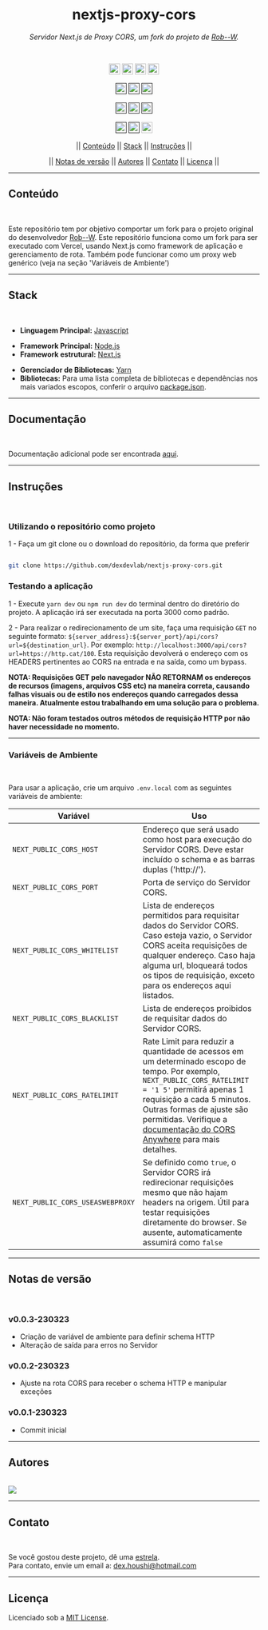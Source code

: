 <h1 align="center">nextjs-proxy-cors</h1>
<p align=center><i align="center">Servidor Next.js de Proxy CORS, um fork do projeto de <a href="https://github.com/Rob--W/cors-anywhere">Rob--W</a>.</i></p>

<br>

<div align="center">

<a href="https://vercel.com"><img src="https://img.shields.io/badge/vercel-%23000000.svg?style=plastic&logo=vercel&logoColor=white" height="22" alt="Vercel"/></a>
<a href="https://www.javascript.com"><img src="https://img.shields.io/badge/JavaScript-%23323330.svg?style=plastic&logo=javascript&logoColor=%23F7DF1E" height="22" alt="JavaScript"/></a>
<a href="https://nodejs.org/en/"><img src="https://img.shields.io/badge/node.js-6DA55F?style=plastic&logo=node.js&logoColor=white" height="22" alt="NodeJS"/></a>
<a href="https://nextjs.org"><img src="https://img.shields.io/badge/Next-black?style=plastic&logo=next.js&logoColor=white" height="22" alt="NextJS"/></a>

<a href=""><img src="https://img.shields.io/badge/maintenance-as--is-yellow.svg?style=plastic" height="22" alt="Maintenance-as-is"/></a>
<a href=""><img src="https://img.shields.io/github/last-commit/dexdevlab/nextjs-proxy-cors?style=plastic" height="22" alt="LastCommit"></a>
<a href=""><img src="https://snyk.io/test/github/dexdevlab/nextjs-proxy-cors/badge.svg" height="22" alt="Snyk"/></a>

<a href=""><img src="https://img.shields.io/github/repo-size/dexdevlab/nextjs-proxy-cors?style=plastic" height="22" alt="RepoSize"/></a>
<a href=""><img src="https://img.shields.io/github/languages/code-size/dexdevlab/nextjs-proxy-cors?style=plastic" height="22" alt="CodeSize"/></a>
<a href=""><img src="https://img.shields.io/github/contributors/dexdevlab/nextjs-proxy-cors?style=plastic" height="22" alt="Contributors"></a>

<a href=""><img src="https://img.shields.io/github/forks/dexdevlab/nextjs-proxy-cors?style=plastic" height="22" alt="Fork"></a>
<a href=""><img src="https://img.shields.io/badge/version-0.0.1-140126?style=plastic" height="22" alt="Version"></a>
<a href="https://github.com/dexdevlab/nextjs-proxy-cors/blob/main/LICENSE"><img src="https://img.shields.io/github/license/dexdevlab/nextjs-proxy-cors?&style=plastic" height="22" alt="License"></a>

<!-- || [Conteúdo](#section-conteudo) || [Características](#section-caracteristicas) || [Stack](#section-stack) || [Documentação](#section-documentacao) || [Instruções](#section-instrucoes) || -->

|| [Conteúdo](#section-conteudo) || [Stack](#section-stack) || [Instruções](#section-instrucoes) ||

<!-- || [Variáveis de Ambiente](#section-vars) || [Notas de versão](#section-changelog) || [Autores](#section-autores) || [Contato](#section-contato) || [Licença](#section-licenca) || -->

|| [Notas de versão](#section-changelog) || [Autores](#section-autores) || [Contato](#section-contato) || [Licença](#section-licenca) ||

</div>

<hr>

<a name="section-conteudo">

## Conteúdo

</a>

<br>

Este repositório tem por objetivo comportar um fork para o projeto original do desenvolvedor [Rob--W](https://github.com/Rob--W/cors-anywhere). Este repositório funciona como um fork para ser executado com Vercel, usando Next.js como framework de aplicação e gerenciamento de rota. Também pode funcionar como um proxy web genérico (veja na seção 'Variáveis de Ambiente')

<hr>

<!-- <a name="section-caracteristicas">

## Características

</a>

<br>

- Lorem ipsum dolor sit amet;

<hr> -->

<a name="section-stack">

## Stack

</a>

<br>

- **Linguagem Principal:** [Javascript](https://developer.mozilla.org/pt-BR/docs/Web/JavaScript)
<!-- - **Linguagens de Marcação e Estilo:** [HTML](https://developer.mozilla.org/pt-BR/docs/Web/HTML), [CSS](https://developer.mozilla.org/pt-BR/docs/Web/CSS), [SASS](https://sass-lang.com/documentation) -->
- **Framework Principal:** [Node.js](https://nodejs.org/en/docs/)
- **Framework estrutural:** [Next.js](https://nextjs.org/docs/getting-started)
<!-- - **Framework de design:** [Chakra UI](https://chakra-ui.com/docs/getting-started) -->
- **Gerenciador de Bibliotecas:** [Yarn](https://yarnpkg.com/getting-started)
- **Bibliotecas:** Para uma lista completa de bibliotecas e dependências nos mais variados escopos, conferir o arquivo [package.json](https://github.com/dexdevlab/nextjs-proxy-cors/blob/main/package.json).

<hr>

<a name="section-documentacao">

## Documentação

</a>

<br>

<!-- - [Lorem](https://miro.com/app/board/uXjdfgsdgVPWCiaDo=/?share_link_id=713196550342) -->

Documentação adicional pode ser encontrada [aqui](https://github.com/Rob--W/cors-anywhere/blob/master/README.md).

<hr>

<a name="section-instrucoes">

## Instruções

</a>

<br>

### Utilizando o repositório como projeto

</a>

1 - Faça um git clone ou o download do repositório, da forma que preferir

```bash

git clone https://github.com/dexdevlab/nextjs-proxy-cors.git

```

### Testando a aplicação

</a>

1 - Execute `yarn dev` ou `npm run dev` do terminal dentro do diretório do projeto. A aplicação irá ser executada na porta 3000 como padrão.

2 - Para realizar o redirecionamento de um site, faça uma requisição `GET` no seguinte formato: `${server_address}:${server_port}/api/cors?url=${destination_url}`. Por exemplo: `http://localhost:3000/api/cors?url=https://http.cat/100`. Esta requisição devolverá o endereço com os HEADERS pertinentes ao CORS na entrada e na saída, como um bypass.

**NOTA: Requisições GET pelo navegador NÃO RETORNAM os endereços de recursos (imagens, arquivos CSS etc) na maneira correta, causando falhas visuais ou de estilo nos endereços quando carregados dessa maneira. Atualmente estou trabalhando em uma solução para o problema.**

**NOTA: Não foram testados outros métodos de requisição HTTP por não haver necessidade no momento.**

<hr>

<a name="section-vars">

### Variáveis de Ambiente

</a>

<br>

Para usar a aplicação, crie um arquivo `.env.local` com as seguintes variáveis de ambiente:

| Variável      | Uso   |
|---------------|-------|
|`NEXT_PUBLIC_CORS_HOST` | Endereço que será usado como host para execução do Servidor CORS. Deve estar incluído o schema e as barras duplas ('http://'). | |
|`NEXT_PUBLIC_CORS_PORT` | Porta de serviço do Servidor CORS. | |
|`NEXT_PUBLIC_CORS_WHITELIST` | Lista de endereços permitidos para requisitar dados do Servidor CORS. Caso esteja vazio, o Servidor CORS aceita requisições de qualquer endereço. Caso haja alguma url, bloqueará todos os tipos de requisição, exceto para os endereços aqui listados. | |
|`NEXT_PUBLIC_CORS_BLACKLIST` | Lista de endereços proibidos de requisitar dados do Servidor CORS. | |
|`NEXT_PUBLIC_CORS_RATELIMIT` | Rate Limit para reduzir a quantidade de acessos em um determinado escopo de tempo. Por exemplo, `NEXT_PUBLIC_CORS_RATELIMIT = '1 5'` permitirá apenas 1 requisição a cada 5 minutos. Outras formas de ajuste são permitidas. Verifique a [documentação do CORS Anywhere](https://github.com/Rob--W/cors-anywhere) para mais detalhes.  | |
|`NEXT_PUBLIC_CORS_USEASWEBPROXY` | Se definido como `true`, o Servidor CORS irá redirecionar requisições mesmo que não hajam headers na origem. Útil para testar requisições diretamente do browser. Se ausente, automaticamente assumirá como `false` | |

<hr>

<a name="section-changelog">

## Notas de versão

</a>

<br>

### v0.0.3-230323

- Criação de variável de ambiente para definir schema HTTP
- Alteração de saída para erros no Servidor

### v0.0.2-230323

- Ajuste na rota CORS para receber o schema HTTP e manipular exceções

### v0.0.1-230323

- Commit inicial

<hr>

<a name="section-autores">

## Autores

</a>

<br>

<a href="https://github.com/dexdevlab/nextjs-proxy-cors/graphs/contributors">
  <img src="https://contrib.rocks/image?repo=dexdevlab/nextjs-proxy-cors" />
</a>

<hr>

<a name="section-contato">

## Contato

</a>

<br>

Se você gostou deste projeto, dê uma <a href="https://github.com/dexdevlab/nextjs-proxy-cors" data-icon="octicon-star" aria-label="Star dexdevlab/nextjs-proxy-cors on GitHub">estrela</a>. <br>
Para contato, envie um email a: <a href="mailto:dex.houshi@hotmail.com">dex.houshi@hotmail.com</a>

<hr>

<a name="section-licenca">

## Licença

</a>

Licenciado sob a [MIT License](https://github.com/dexdevlab/nextjs-proxy-cors/blob/main/LICENSE).
